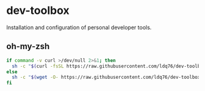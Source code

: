 # dev-toolbox
Installation and configuration of personal developer tools.

## oh-my-zsh
```bash
if command -v curl >/dev/null 2>&1; then
  sh -c "$(curl -fsSL https://raw.githubusercontent.com/ldq76/dev-toolbox/main/oh-my-zsh/install.sh)"
else
  sh -c "$(wget -O- https://raw.githubusercontent.com/ldq76/dev-toolbox/main/oh-my-zsh/install.sh)"
fi
```
